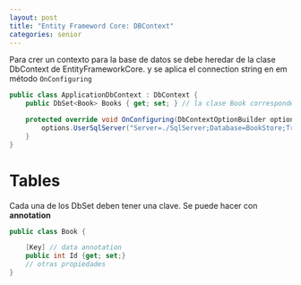 ```yaml
---
layout: post
title: "Entity Frameword Core: DBContext"
categories: senior
---
```


Para crer un contexto para la base de datos se <!--more--> debe heredar de la clase DbContext de EntityFrameworkCore.
y se aplica el connection string en em método `OnConfiguring`

```csharp
public class ApplicationDbContext : DbContext {
    public DbSet<Book> Books { get; set; } // la clase Book corresponde a una tabla en la base de datos

    protected override void OnConfiguring(DbContextOptionBuilder options) {
        options.UserSqlServer("Server=./SqlServer;Database=BookStore;TrustServerCertificate=True;Trusted_Connection=True");
    }
}
```

# Tables

Cada una de los DbSet deben tener una clave. Se puede hacer con **annotation**

```csharp
public class Book {

    [Key] // data annotation
    public int Id {get; set;}
    // otras propiedades
}
```
